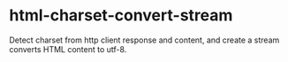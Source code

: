 # html-charset-convert-stream
Detect charset from http client response and content, and create a stream converts HTML content to utf-8.
